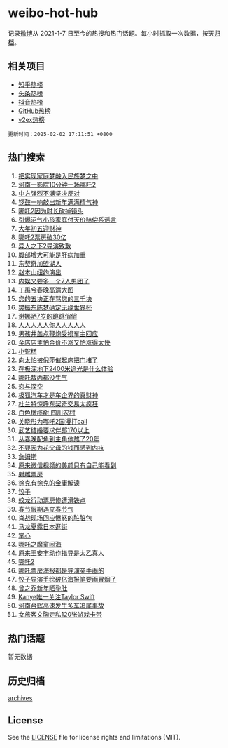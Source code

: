 # weibo-hot-hub

记录[微博](https://www.weibo.com)从 2021-1-7 日至今的热搜和热门话题。每小时抓取一次数据，按天[归档](archives)。

## 相关项目

- [知乎热榜](https://github.com/lonnyzhang423/zhihu-hot-hub)
- [头条热榜](https://github.com/lonnyzhang423/toutiao-hot-hub)
- [抖音热榜](https://github.com/lonnyzhang423/douyin-hot-hub)
- [GitHub热榜](https://github.com/lonnyzhang423/github-hot-hub)
- [v2ex热榜](https://github.com/lonnyzhang423/v2ex-hot-hub)


`更新时间：2025-02-02 17:11:51 +0800`

## 热门搜索

1. [把实现家庭梦融入民族梦之中](https://m.weibo.cn/search?containerid=100103type%3D1%26t%3D10%26q%3D%23%E6%8A%8A%E5%AE%9E%E7%8E%B0%E5%AE%B6%E5%BA%AD%E6%A2%A6%E8%9E%8D%E5%85%A5%E6%B0%91%E6%97%8F%E6%A2%A6%E4%B9%8B%E4%B8%AD%23&stream_entry_id=51&isnewpage=1&extparam=seat%3D1%26c_type%3D51%26q%3D%2523%25E6%258A%258A%25E5%25AE%259E%25E7%258E%25B0%25E5%25AE%25B6%25E5%25BA%25AD%25E6%25A2%25A6%25E8%259E%258D%25E5%2585%25A5%25E6%25B0%2591%25E6%2597%258F%25E6%25A2%25A6%25E4%25B9%258B%25E4%25B8%25AD%2523%26dgr%3D0%26pos%3D0%26cate%3D10103%26filter_type%3Drealtimehot%26stream_entry_id%3D51%26display_time%3D1738487510%26pre_seqid%3D17384875100969112191322)
1. [河南一影院10分钟一场哪吒2](https://m.weibo.cn/search?containerid=100103type%3D1%26t%3D10%26q%3D%23%E6%B2%B3%E5%8D%97%E4%B8%80%E5%BD%B1%E9%99%A210%E5%88%86%E9%92%9F%E4%B8%80%E5%9C%BA%E5%93%AA%E5%90%922%23&stream_entry_id=31&isnewpage=1&extparam=seat%3D1%26c_type%3D31%26q%3D%2523%25E6%25B2%25B3%25E5%258D%2597%25E4%25B8%2580%25E5%25BD%25B1%25E9%2599%25A210%25E5%2588%2586%25E9%2592%259F%25E4%25B8%2580%25E5%259C%25BA%25E5%2593%25AA%25E5%2590%25922%2523%26cate%3D5001%26stream_entry_id%3D31%26flag%3D2%26pos%3D0%26band_rank%3D1%26filter_type%3Drealtimehot%26lcate%3D5001%26realpos%3D1%26dgr%3D0%26display_time%3D1738487510%26pre_seqid%3D17384875100969112191322)
1. [中方强烈不满坚决反对](https://m.weibo.cn/search?containerid=100103type%3D1%26t%3D10%26q%3D%23%E4%B8%AD%E6%96%B9%E5%BC%BA%E7%83%88%E4%B8%8D%E6%BB%A1%E5%9D%9A%E5%86%B3%E5%8F%8D%E5%AF%B9%23&stream_entry_id=31&isnewpage=1&extparam=seat%3D1%26c_type%3D31%26q%3D%2523%25E4%25B8%25AD%25E6%2596%25B9%25E5%25BC%25BA%25E7%2583%2588%25E4%25B8%258D%25E6%25BB%25A1%25E5%259D%259A%25E5%2586%25B3%25E5%258F%258D%25E5%25AF%25B9%2523%26cate%3D5001%26stream_entry_id%3D31%26flag%3D2%26pos%3D1%26band_rank%3D2%26filter_type%3Drealtimehot%26lcate%3D5001%26realpos%3D2%26dgr%3D0%26display_time%3D1738487510%26pre_seqid%3D17384875100969112191322)
1. [锣鼓一响敲出新年满满精气神](https://m.weibo.cn/search?containerid=100103type%3D1%26t%3D10%26q%3D%23%E9%94%A3%E9%BC%93%E4%B8%80%E5%93%8D%E6%95%B2%E5%87%BA%E6%96%B0%E5%B9%B4%E6%BB%A1%E6%BB%A1%E7%B2%BE%E6%B0%94%E7%A5%9E%23&stream_entry_id=31&isnewpage=1&extparam=seat%3D1%26c_type%3D31%26q%3D%2523%25E9%2594%25A3%25E9%25BC%2593%25E4%25B8%2580%25E5%2593%258D%25E6%2595%25B2%25E5%2587%25BA%25E6%2596%25B0%25E5%25B9%25B4%25E6%25BB%25A1%25E6%25BB%25A1%25E7%25B2%25BE%25E6%25B0%2594%25E7%25A5%259E%2523%26cate%3D5001%26stream_entry_id%3D31%26flag%3D1%26pos%3D2%26band_rank%3D3%26filter_type%3Drealtimehot%26lcate%3D5001%26realpos%3D3%26dgr%3D0%26display_time%3D1738487510%26pre_seqid%3D17384875100969112191322)
1. [哪吒2因为时长砍掉镜头](https://m.weibo.cn/search?containerid=100103type%3D1%26t%3D10%26q%3D%23%E5%93%AA%E5%90%922%E5%9B%A0%E4%B8%BA%E6%97%B6%E9%95%BF%E7%A0%8D%E6%8E%89%E9%95%9C%E5%A4%B4%23&stream_entry_id=31&isnewpage=1&extparam=seat%3D1%26c_type%3D31%26q%3D%2523%25E5%2593%25AA%25E5%2590%25922%25E5%259B%25A0%25E4%25B8%25BA%25E6%2597%25B6%25E9%2595%25BF%25E7%25A0%258D%25E6%258E%2589%25E9%2595%259C%25E5%25A4%25B4%2523%26cate%3D5001%26stream_entry_id%3D31%26flag%3D1%26pos%3D3%26band_rank%3D4%26filter_type%3Drealtimehot%26lcate%3D5001%26realpos%3D4%26dgr%3D0%26display_time%3D1738487510%26pre_seqid%3D17384875100969112191322)
1. [引爆沼气小孩家庭付天价赔偿系谣言](https://m.weibo.cn/search?containerid=100103type%3D1%26t%3D10%26q%3D%23%E5%BC%95%E7%88%86%E6%B2%BC%E6%B0%94%E5%B0%8F%E5%AD%A9%E5%AE%B6%E5%BA%AD%E4%BB%98%E5%A4%A9%E4%BB%B7%E8%B5%94%E5%81%BF%E7%B3%BB%E8%B0%A3%E8%A8%80%23&stream_entry_id=31&isnewpage=1&extparam=seat%3D1%26c_type%3D31%26q%3D%2523%25E5%25BC%2595%25E7%2588%2586%25E6%25B2%25BC%25E6%25B0%2594%25E5%25B0%258F%25E5%25AD%25A9%25E5%25AE%25B6%25E5%25BA%25AD%25E4%25BB%2598%25E5%25A4%25A9%25E4%25BB%25B7%25E8%25B5%2594%25E5%2581%25BF%25E7%25B3%25BB%25E8%25B0%25A3%25E8%25A8%2580%2523%26cate%3D5001%26stream_entry_id%3D31%26flag%3D32772%26pos%3D4%26band_rank%3D5%26filter_type%3Drealtimehot%26lcate%3D5001%26realpos%3D5%26dgr%3D0%26display_time%3D1738487510%26pre_seqid%3D17384875100969112191322)
1. [大年初五迎财神](https://m.weibo.cn/search?containerid=100103type%3D1%26t%3D10%26q%3D%E5%A4%A7%E5%B9%B4%E5%88%9D%E4%BA%94%E8%BF%8E%E8%B4%A2%E7%A5%9E&stream_entry_id=31&isnewpage=1&extparam=seat%3D1%26c_type%3D31%26q%3D%25E5%25A4%25A7%25E5%25B9%25B4%25E5%2588%259D%25E4%25BA%2594%25E8%25BF%258E%25E8%25B4%25A2%25E7%25A5%259E%26cate%3D5001%26stream_entry_id%3D31%26flag%3D16%26pos%3D5%26band_rank%3D6%26filter_type%3Drealtimehot%26lcate%3D5001%26realpos%3D6%26dgr%3D0%26display_time%3D1738487510%26pre_seqid%3D17384875100969112191322)
1. [哪吒2票房破30亿](https://m.weibo.cn/search?containerid=100103type%3D1%26t%3D10%26q%3D%23%E5%93%AA%E5%90%922%E7%A5%A8%E6%88%BF%E7%A0%B430%E4%BA%BF%23&stream_entry_id=31&isnewpage=1&extparam=seat%3D1%26c_type%3D31%26q%3D%2523%25E5%2593%25AA%25E5%2590%25922%25E7%25A5%25A8%25E6%2588%25BF%25E7%25A0%25B430%25E4%25BA%25BF%2523%26cate%3D5001%26stream_entry_id%3D31%26flag%3D2%26pos%3D6%26band_rank%3D7%26filter_type%3Drealtimehot%26lcate%3D5001%26realpos%3D7%26dgr%3D0%26display_time%3D1738487510%26pre_seqid%3D17384875100969112191322)
1. [异人之下2导演致歉](https://m.weibo.cn/search?containerid=100103type%3D1%26t%3D10%26q%3D%23%E5%BC%82%E4%BA%BA%E4%B9%8B%E4%B8%8B2%E5%AF%BC%E6%BC%94%E8%87%B4%E6%AD%89%23&stream_entry_id=31&isnewpage=1&extparam=seat%3D1%26c_type%3D31%26q%3D%2523%25E5%25BC%2582%25E4%25BA%25BA%25E4%25B9%258B%25E4%25B8%258B2%25E5%25AF%25BC%25E6%25BC%2594%25E8%2587%25B4%25E6%25AD%2589%2523%26cate%3D5001%26stream_entry_id%3D31%26flag%3D0%26pos%3D7%26band_rank%3D8%26filter_type%3Drealtimehot%26lcate%3D5001%26realpos%3D8%26dgr%3D0%26display_time%3D1738487510%26pre_seqid%3D17384875100969112191322)
1. [腹部增大可能是肝病加重](https://m.weibo.cn/search?containerid=100103type%3D1%26t%3D10%26q%3D%23%E8%85%B9%E9%83%A8%E5%A2%9E%E5%A4%A7%E5%8F%AF%E8%83%BD%E6%98%AF%E8%82%9D%E7%97%85%E5%8A%A0%E9%87%8D%23&stream_entry_id=31&isnewpage=1&extparam=seat%3D1%26c_type%3D31%26q%3D%2523%25E8%2585%25B9%25E9%2583%25A8%25E5%25A2%259E%25E5%25A4%25A7%25E5%258F%25AF%25E8%2583%25BD%25E6%2598%25AF%25E8%2582%259D%25E7%2597%2585%25E5%258A%25A0%25E9%2587%258D%2523%26cate%3D5001%26stream_entry_id%3D31%26flag%3D0%26pos%3D8%26band_rank%3D9%26filter_type%3Drealtimehot%26lcate%3D5001%26realpos%3D9%26dgr%3D0%26display_time%3D1738487510%26pre_seqid%3D17384875100969112191322)
1. [东契奇加盟湖人](https://m.weibo.cn/search?containerid=100103type%3D1%26t%3D10%26q%3D%23%E4%B8%9C%E5%A5%91%E5%A5%87%E5%8A%A0%E7%9B%9F%E6%B9%96%E4%BA%BA%23&stream_entry_id=31&isnewpage=1&extparam=seat%3D1%26c_type%3D31%26q%3D%2523%25E4%25B8%259C%25E5%25A5%2591%25E5%25A5%2587%25E5%258A%25A0%25E7%259B%259F%25E6%25B9%2596%25E4%25BA%25BA%2523%26cate%3D5001%26stream_entry_id%3D31%26flag%3D0%26pos%3D9%26band_rank%3D10%26filter_type%3Drealtimehot%26lcate%3D5001%26realpos%3D10%26dgr%3D0%26display_time%3D1738487510%26pre_seqid%3D17384875100969112191322)
1. [赵本山纽约演出](https://m.weibo.cn/search?containerid=100103type%3D1%26t%3D10%26q%3D%23%E8%B5%B5%E6%9C%AC%E5%B1%B1%E7%BA%BD%E7%BA%A6%E6%BC%94%E5%87%BA%23&stream_entry_id=31&isnewpage=1&extparam=seat%3D1%26c_type%3D31%26q%3D%2523%25E8%25B5%25B5%25E6%259C%25AC%25E5%25B1%25B1%25E7%25BA%25BD%25E7%25BA%25A6%25E6%25BC%2594%25E5%2587%25BA%2523%26cate%3D5001%26stream_entry_id%3D31%26flag%3D2%26pos%3D10%26band_rank%3D11%26filter_type%3Drealtimehot%26lcate%3D5001%26realpos%3D11%26dgr%3D0%26display_time%3D1738487510%26pre_seqid%3D17384875100969112191322)
1. [内娱又要多一个7人男团了](https://m.weibo.cn/search?containerid=100103type%3D1%26t%3D10%26q%3D%E5%86%85%E5%A8%B1%E5%8F%88%E8%A6%81%E5%A4%9A%E4%B8%80%E4%B8%AA7%E4%BA%BA%E7%94%B7%E5%9B%A2%E4%BA%86&stream_entry_id=31&isnewpage=1&extparam=seat%3D1%26c_type%3D31%26q%3D%25E5%2586%2585%25E5%25A8%25B1%25E5%258F%2588%25E8%25A6%2581%25E5%25A4%259A%25E4%25B8%2580%25E4%25B8%25AA7%25E4%25BA%25BA%25E7%2594%25B7%25E5%259B%25A2%25E4%25BA%2586%26cate%3D5001%26stream_entry_id%3D31%26flag%3D1%26pos%3D11%26band_rank%3D12%26filter_type%3Drealtimehot%26lcate%3D5001%26realpos%3D12%26dgr%3D0%26display_time%3D1738487510%26pre_seqid%3D17384875100969112191322)
1. [丁禹兮春晚高清大图](https://m.weibo.cn/search?containerid=100103type%3D1%26t%3D10%26q%3D%23%E4%B8%81%E7%A6%B9%E5%85%AE%E6%98%A5%E6%99%9A%E9%AB%98%E6%B8%85%E5%A4%A7%E5%9B%BE%23&stream_entry_id=31&isnewpage=1&extparam=seat%3D1%26c_type%3D31%26q%3D%2523%25E4%25B8%2581%25E7%25A6%25B9%25E5%2585%25AE%25E6%2598%25A5%25E6%2599%259A%25E9%25AB%2598%25E6%25B8%2585%25E5%25A4%25A7%25E5%259B%25BE%2523%26cate%3D5001%26stream_entry_id%3D31%26flag%3D1%26pos%3D12%26band_rank%3D13%26filter_type%3Drealtimehot%26lcate%3D5001%26realpos%3D13%26dgr%3D0%26display_time%3D1738487510%26pre_seqid%3D17384875100969112191322)
1. [您的五块正在骂您的三千块](https://m.weibo.cn/search?containerid=100103type%3D1%26t%3D10%26q%3D%23%E6%82%A8%E7%9A%84%E4%BA%94%E5%9D%97%E6%AD%A3%E5%9C%A8%E9%AA%82%E6%82%A8%E7%9A%84%E4%B8%89%E5%8D%83%E5%9D%97%23&stream_entry_id=31&isnewpage=1&extparam=seat%3D1%26c_type%3D31%26q%3D%2523%25E6%2582%25A8%25E7%259A%2584%25E4%25BA%2594%25E5%259D%2597%25E6%25AD%25A3%25E5%259C%25A8%25E9%25AA%2582%25E6%2582%25A8%25E7%259A%2584%25E4%25B8%2589%25E5%258D%2583%25E5%259D%2597%2523%26cate%3D5001%26stream_entry_id%3D31%26flag%3D2%26pos%3D13%26band_rank%3D14%26filter_type%3Drealtimehot%26lcate%3D5001%26realpos%3D14%26dgr%3D0%26display_time%3D1738487510%26pre_seqid%3D17384875100969112191322)
1. [樊振东陈梦确定无缘世界杯](https://m.weibo.cn/search?containerid=100103type%3D1%26t%3D10%26q%3D%23%E6%A8%8A%E6%8C%AF%E4%B8%9C%E9%99%88%E6%A2%A6%E7%A1%AE%E5%AE%9A%E6%97%A0%E7%BC%98%E4%B8%96%E7%95%8C%E6%9D%AF%23&stream_entry_id=31&isnewpage=1&extparam=seat%3D1%26c_type%3D31%26q%3D%2523%25E6%25A8%258A%25E6%258C%25AF%25E4%25B8%259C%25E9%2599%2588%25E6%25A2%25A6%25E7%25A1%25AE%25E5%25AE%259A%25E6%2597%25A0%25E7%25BC%2598%25E4%25B8%2596%25E7%2595%258C%25E6%259D%25AF%2523%26cate%3D5001%26stream_entry_id%3D31%26flag%3D0%26pos%3D14%26band_rank%3D15%26filter_type%3Drealtimehot%26lcate%3D5001%26realpos%3D15%26dgr%3D0%26display_time%3D1738487510%26pre_seqid%3D17384875100969112191322)
1. [谢娜晒7岁的跳跳俏俏](https://m.weibo.cn/search?containerid=100103type%3D1%26t%3D10%26q%3D%23%E8%B0%A2%E5%A8%9C%E6%99%927%E5%B2%81%E7%9A%84%E8%B7%B3%E8%B7%B3%E4%BF%8F%E4%BF%8F%23&stream_entry_id=31&isnewpage=1&extparam=seat%3D1%26c_type%3D31%26q%3D%2523%25E8%25B0%25A2%25E5%25A8%259C%25E6%2599%25927%25E5%25B2%2581%25E7%259A%2584%25E8%25B7%25B3%25E8%25B7%25B3%25E4%25BF%258F%25E4%25BF%258F%2523%26cate%3D5001%26stream_entry_id%3D31%26flag%3D2%26pos%3D15%26band_rank%3D16%26filter_type%3Drealtimehot%26lcate%3D5001%26realpos%3D16%26dgr%3D0%26display_time%3D1738487510%26pre_seqid%3D17384875100969112191322)
1. [人人人人人你人人人人人](https://m.weibo.cn/search?containerid=100103type%3D1%26t%3D10%26q%3D%23%E4%BA%BA%E4%BA%BA%E4%BA%BA%E4%BA%BA%E4%BA%BA%E4%BD%A0%E4%BA%BA%E4%BA%BA%E4%BA%BA%E4%BA%BA%E4%BA%BA%23&stream_entry_id=31&isnewpage=1&extparam=seat%3D1%26c_type%3D31%26q%3D%2523%25E4%25BA%25BA%25E4%25BA%25BA%25E4%25BA%25BA%25E4%25BA%25BA%25E4%25BA%25BA%25E4%25BD%25A0%25E4%25BA%25BA%25E4%25BA%25BA%25E4%25BA%25BA%25E4%25BA%25BA%25E4%25BA%25BA%2523%26cate%3D5001%26stream_entry_id%3D31%26flag%3D1%26pos%3D16%26band_rank%3D17%26filter_type%3Drealtimehot%26lcate%3D5001%26realpos%3D17%26dgr%3D0%26display_time%3D1738487510%26pre_seqid%3D17384875100969112191322)
1. [男孩井盖点鞭炮受损车主回应](https://m.weibo.cn/search?containerid=100103type%3D1%26t%3D10%26q%3D%23%E7%94%B7%E5%AD%A9%E4%BA%95%E7%9B%96%E7%82%B9%E9%9E%AD%E7%82%AE%E5%8F%97%E6%8D%9F%E8%BD%A6%E4%B8%BB%E5%9B%9E%E5%BA%94%23&stream_entry_id=31&isnewpage=1&extparam=seat%3D1%26c_type%3D31%26q%3D%2523%25E7%2594%25B7%25E5%25AD%25A9%25E4%25BA%2595%25E7%259B%2596%25E7%2582%25B9%25E9%259E%25AD%25E7%2582%25AE%25E5%258F%2597%25E6%258D%259F%25E8%25BD%25A6%25E4%25B8%25BB%25E5%259B%259E%25E5%25BA%2594%2523%26cate%3D5001%26stream_entry_id%3D31%26flag%3D0%26pos%3D17%26band_rank%3D18%26filter_type%3Drealtimehot%26lcate%3D5001%26realpos%3D18%26dgr%3D0%26display_time%3D1738487510%26pre_seqid%3D17384875100969112191322)
1. [金店店主怕金价不涨又怕涨得太快](https://m.weibo.cn/search?containerid=100103type%3D1%26t%3D10%26q%3D%23%E9%87%91%E5%BA%97%E5%BA%97%E4%B8%BB%E6%80%95%E9%87%91%E4%BB%B7%E4%B8%8D%E6%B6%A8%E5%8F%88%E6%80%95%E6%B6%A8%E5%BE%97%E5%A4%AA%E5%BF%AB%23&stream_entry_id=31&isnewpage=1&extparam=seat%3D1%26c_type%3D31%26q%3D%2523%25E9%2587%2591%25E5%25BA%2597%25E5%25BA%2597%25E4%25B8%25BB%25E6%2580%2595%25E9%2587%2591%25E4%25BB%25B7%25E4%25B8%258D%25E6%25B6%25A8%25E5%258F%2588%25E6%2580%2595%25E6%25B6%25A8%25E5%25BE%2597%25E5%25A4%25AA%25E5%25BF%25AB%2523%26cate%3D5001%26stream_entry_id%3D31%26flag%3D1%26pos%3D18%26band_rank%3D19%26filter_type%3Drealtimehot%26lcate%3D5001%26realpos%3D19%26dgr%3D0%26display_time%3D1738487510%26pre_seqid%3D17384875100969112191322)
1. [小蛇糕](https://m.weibo.cn/search?containerid=100103type%3D1%26t%3D10%26q%3D%E5%B0%8F%E8%9B%87%E7%B3%95&stream_entry_id=31&isnewpage=1&extparam=seat%3D1%26c_type%3D31%26q%3D%25E5%25B0%258F%25E8%259B%2587%25E7%25B3%2595%26cate%3D5001%26stream_entry_id%3D31%26flag%3D0%26pos%3D19%26band_rank%3D20%26filter_type%3Drealtimehot%26lcate%3D5001%26realpos%3D20%26dgr%3D0%26display_time%3D1738487510%26pre_seqid%3D17384875100969112191322)
1. [向太怕被倪萍催起床把门堵了](https://m.weibo.cn/search?containerid=100103type%3D1%26t%3D10%26q%3D%E5%90%91%E5%A4%AA%E6%80%95%E8%A2%AB%E5%80%AA%E8%90%8D%E5%82%AC%E8%B5%B7%E5%BA%8A%E6%8A%8A%E9%97%A8%E5%A0%B5%E4%BA%86&stream_entry_id=31&isnewpage=1&extparam=seat%3D1%26c_type%3D31%26q%3D%25E5%2590%2591%25E5%25A4%25AA%25E6%2580%2595%25E8%25A2%25AB%25E5%2580%25AA%25E8%2590%258D%25E5%2582%25AC%25E8%25B5%25B7%25E5%25BA%258A%25E6%258A%258A%25E9%2597%25A8%25E5%25A0%25B5%25E4%25BA%2586%26cate%3D5001%26stream_entry_id%3D31%26flag%3D1%26pos%3D20%26band_rank%3D21%26filter_type%3Drealtimehot%26lcate%3D5001%26realpos%3D21%26dgr%3D0%26display_time%3D1738487510%26pre_seqid%3D17384875100969112191322)
1. [在极深地下2400米追光是什么体验](https://m.weibo.cn/search?containerid=100103type%3D1%26t%3D10%26q%3D%23%E5%9C%A8%E6%9E%81%E6%B7%B1%E5%9C%B0%E4%B8%8B2400%E7%B1%B3%E8%BF%BD%E5%85%89%E6%98%AF%E4%BB%80%E4%B9%88%E4%BD%93%E9%AA%8C%23&stream_entry_id=31&isnewpage=1&extparam=seat%3D1%26c_type%3D31%26q%3D%2523%25E5%259C%25A8%25E6%259E%2581%25E6%25B7%25B1%25E5%259C%25B0%25E4%25B8%258B2400%25E7%25B1%25B3%25E8%25BF%25BD%25E5%2585%2589%25E6%2598%25AF%25E4%25BB%2580%25E4%25B9%2588%25E4%25BD%2593%25E9%25AA%258C%2523%26cate%3D5001%26stream_entry_id%3D31%26flag%3D1%26pos%3D21%26band_rank%3D22%26filter_type%3Drealtimehot%26lcate%3D5001%26realpos%3D22%26dgr%3D0%26display_time%3D1738487510%26pre_seqid%3D17384875100969112191322)
1. [哪吒敖丙都没生气](https://m.weibo.cn/search?containerid=100103type%3D1%26t%3D10%26q%3D%23%E5%93%AA%E5%90%92%E6%95%96%E4%B8%99%E9%83%BD%E6%B2%A1%E7%94%9F%E6%B0%94%23&stream_entry_id=31&isnewpage=1&extparam=seat%3D1%26c_type%3D31%26q%3D%2523%25E5%2593%25AA%25E5%2590%2592%25E6%2595%2596%25E4%25B8%2599%25E9%2583%25BD%25E6%25B2%25A1%25E7%2594%259F%25E6%25B0%2594%2523%26cate%3D5001%26stream_entry_id%3D31%26flag%3D1%26pos%3D22%26band_rank%3D23%26filter_type%3Drealtimehot%26lcate%3D5001%26realpos%3D23%26dgr%3D0%26display_time%3D1738487510%26pre_seqid%3D17384875100969112191322)
1. [恋与深空](https://m.weibo.cn/search?containerid=100103type%3D1%26t%3D10%26q%3D%E6%81%8B%E4%B8%8E%E6%B7%B1%E7%A9%BA&stream_entry_id=31&isnewpage=1&extparam=seat%3D1%26c_type%3D31%26q%3D%25E6%2581%258B%25E4%25B8%258E%25E6%25B7%25B1%25E7%25A9%25BA%26cate%3D5001%26stream_entry_id%3D31%26flag%3D1%26pos%3D23%26band_rank%3D24%26filter_type%3Drealtimehot%26lcate%3D5001%26realpos%3D24%26dgr%3D0%26display_time%3D1738487510%26pre_seqid%3D17384875100969112191322)
1. [极狐汽车才是车企界的真财神](https://m.weibo.cn/search?containerid=100103type%3D1%26t%3D10%26q%3D%23%E6%9E%81%E7%8B%90%E6%B1%BD%E8%BD%A6%E6%89%8D%E6%98%AF%E8%BD%A6%E4%BC%81%E7%95%8C%E7%9A%84%E7%9C%9F%E8%B4%A2%E7%A5%9E%23&stream_entry_id=31&isnewpage=1&extparam=seat%3D1%26c_type%3D31%26q%3D%2523%25E6%259E%2581%25E7%258B%2590%25E6%25B1%25BD%25E8%25BD%25A6%25E6%2589%258D%25E6%2598%25AF%25E8%25BD%25A6%25E4%25BC%2581%25E7%2595%258C%25E7%259A%2584%25E7%259C%259F%25E8%25B4%25A2%25E7%25A5%259E%2523%26cate%3D5001%26adid%3D275280%26stream_entry_id%3D31%26flag%3D1%26pos%3D24%26band_rank%3D25%26realpos%3D25%26lcate%3D5001%26filter_type%3Drealtimehot%26dgr%3D0%26display_time%3D1738487510%26pre_seqid%3D17384875100969112191322)
1. [杜兰特惊呼东契奇交易太疯狂](https://m.weibo.cn/search?containerid=100103type%3D1%26t%3D10%26q%3D%23%E6%9D%9C%E5%85%B0%E7%89%B9%E6%83%8A%E5%91%BC%E4%B8%9C%E5%A5%91%E5%A5%87%E4%BA%A4%E6%98%93%E5%A4%AA%E7%96%AF%E7%8B%82%23&stream_entry_id=31&isnewpage=1&extparam=seat%3D1%26c_type%3D31%26q%3D%2523%25E6%259D%259C%25E5%2585%25B0%25E7%2589%25B9%25E6%2583%258A%25E5%2591%25BC%25E4%25B8%259C%25E5%25A5%2591%25E5%25A5%2587%25E4%25BA%25A4%25E6%2598%2593%25E5%25A4%25AA%25E7%2596%25AF%25E7%258B%2582%2523%26cate%3D5001%26stream_entry_id%3D31%26flag%3D1%26pos%3D25%26band_rank%3D26%26filter_type%3Drealtimehot%26lcate%3D5001%26realpos%3D26%26dgr%3D0%26display_time%3D1738487510%26pre_seqid%3D17384875100969112191322)
1. [白色橄榄树 四川农村](https://m.weibo.cn/search?containerid=100103type%3D1%26t%3D10%26q%3D%E7%99%BD%E8%89%B2%E6%A9%84%E6%A6%84%E6%A0%91+%E5%9B%9B%E5%B7%9D%E5%86%9C%E6%9D%91&stream_entry_id=31&isnewpage=1&extparam=seat%3D1%26c_type%3D31%26q%3D%25E7%2599%25BD%25E8%2589%25B2%25E6%25A9%2584%25E6%25A6%2584%25E6%25A0%2591%2520%25E5%259B%259B%25E5%25B7%259D%25E5%2586%259C%25E6%259D%2591%26cate%3D5001%26stream_entry_id%3D31%26flag%3D0%26pos%3D26%26band_rank%3D27%26filter_type%3Drealtimehot%26lcate%3D5001%26realpos%3D27%26dgr%3D0%26display_time%3D1738487510%26pre_seqid%3D17384875100969112191322)
1. [关晓彤为哪吒2国漫打call](https://m.weibo.cn/search?containerid=100103type%3D1%26t%3D10%26q%3D%E5%85%B3%E6%99%93%E5%BD%A4%E4%B8%BA%E5%93%AA%E5%90%922%E5%9B%BD%E6%BC%AB%E6%89%93call&stream_entry_id=31&isnewpage=1&extparam=seat%3D1%26c_type%3D31%26q%3D%25E5%2585%25B3%25E6%2599%2593%25E5%25BD%25A4%25E4%25B8%25BA%25E5%2593%25AA%25E5%2590%25922%25E5%259B%25BD%25E6%25BC%25AB%25E6%2589%2593call%26cate%3D5001%26stream_entry_id%3D31%26flag%3D1%26pos%3D27%26band_rank%3D28%26filter_type%3Drealtimehot%26lcate%3D5001%26realpos%3D28%26dgr%3D0%26display_time%3D1738487510%26pre_seqid%3D17384875100969112191322)
1. [武艺结婚要求伴郎170以上](https://m.weibo.cn/search?containerid=100103type%3D1%26t%3D10%26q%3D%E6%AD%A6%E8%89%BA%E7%BB%93%E5%A9%9A%E8%A6%81%E6%B1%82%E4%BC%B4%E9%83%8E170%E4%BB%A5%E4%B8%8A&stream_entry_id=31&isnewpage=1&extparam=seat%3D1%26c_type%3D31%26q%3D%25E6%25AD%25A6%25E8%2589%25BA%25E7%25BB%2593%25E5%25A9%259A%25E8%25A6%2581%25E6%25B1%2582%25E4%25BC%25B4%25E9%2583%258E170%25E4%25BB%25A5%25E4%25B8%258A%26cate%3D5001%26stream_entry_id%3D31%26flag%3D0%26pos%3D28%26band_rank%3D29%26filter_type%3Drealtimehot%26lcate%3D5001%26realpos%3D29%26dgr%3D0%26display_time%3D1738487510%26pre_seqid%3D17384875100969112191322)
1. [从春晚配角到主角他熬了20年](https://m.weibo.cn/search?containerid=100103type%3D1%26t%3D10%26q%3D%E4%BB%8E%E6%98%A5%E6%99%9A%E9%85%8D%E8%A7%92%E5%88%B0%E4%B8%BB%E8%A7%92%E4%BB%96%E7%86%AC%E4%BA%8620%E5%B9%B4&stream_entry_id=31&isnewpage=1&extparam=seat%3D1%26c_type%3D31%26q%3D%25E4%25BB%258E%25E6%2598%25A5%25E6%2599%259A%25E9%2585%258D%25E8%25A7%2592%25E5%2588%25B0%25E4%25B8%25BB%25E8%25A7%2592%25E4%25BB%2596%25E7%2586%25AC%25E4%25BA%258620%25E5%25B9%25B4%26cate%3D5001%26stream_entry_id%3D31%26flag%3D0%26pos%3D29%26band_rank%3D30%26filter_type%3Drealtimehot%26lcate%3D5001%26realpos%3D30%26dgr%3D0%26display_time%3D1738487510%26pre_seqid%3D17384875100969112191322)
1. [不要因为花父母的钱而感到内疚](https://m.weibo.cn/search?containerid=100103type%3D1%26t%3D10%26q%3D%E4%B8%8D%E8%A6%81%E5%9B%A0%E4%B8%BA%E8%8A%B1%E7%88%B6%E6%AF%8D%E7%9A%84%E9%92%B1%E8%80%8C%E6%84%9F%E5%88%B0%E5%86%85%E7%96%9A&stream_entry_id=31&isnewpage=1&extparam=seat%3D1%26c_type%3D31%26q%3D%25E4%25B8%258D%25E8%25A6%2581%25E5%259B%25A0%25E4%25B8%25BA%25E8%258A%25B1%25E7%2588%25B6%25E6%25AF%258D%25E7%259A%2584%25E9%2592%25B1%25E8%2580%258C%25E6%2584%259F%25E5%2588%25B0%25E5%2586%2585%25E7%2596%259A%26cate%3D5001%26stream_entry_id%3D31%26flag%3D1%26pos%3D30%26band_rank%3D31%26filter_type%3Drealtimehot%26lcate%3D5001%26realpos%3D31%26dgr%3D0%26display_time%3D1738487510%26pre_seqid%3D17384875100969112191322)
1. [詹姆斯](https://m.weibo.cn/search?containerid=100103type%3D1%26t%3D10%26q%3D%E8%A9%B9%E5%A7%86%E6%96%AF&stream_entry_id=31&isnewpage=1&extparam=seat%3D1%26c_type%3D31%26q%3D%25E8%25A9%25B9%25E5%25A7%2586%25E6%2596%25AF%26cate%3D5001%26stream_entry_id%3D31%26flag%3D0%26pos%3D31%26band_rank%3D32%26filter_type%3Drealtimehot%26lcate%3D5001%26realpos%3D32%26dgr%3D0%26display_time%3D1738487510%26pre_seqid%3D17384875100969112191322)
1. [原来微信视频的美颜只有自己能看到](https://m.weibo.cn/search?containerid=100103type%3D1%26t%3D10%26q%3D%23%E5%8E%9F%E6%9D%A5%E5%BE%AE%E4%BF%A1%E8%A7%86%E9%A2%91%E7%9A%84%E7%BE%8E%E9%A2%9C%E5%8F%AA%E6%9C%89%E8%87%AA%E5%B7%B1%E8%83%BD%E7%9C%8B%E5%88%B0%23&stream_entry_id=31&isnewpage=1&extparam=seat%3D1%26c_type%3D31%26q%3D%2523%25E5%258E%259F%25E6%259D%25A5%25E5%25BE%25AE%25E4%25BF%25A1%25E8%25A7%2586%25E9%25A2%2591%25E7%259A%2584%25E7%25BE%258E%25E9%25A2%259C%25E5%258F%25AA%25E6%259C%2589%25E8%2587%25AA%25E5%25B7%25B1%25E8%2583%25BD%25E7%259C%258B%25E5%2588%25B0%2523%26cate%3D5001%26stream_entry_id%3D31%26flag%3D0%26pos%3D32%26band_rank%3D33%26filter_type%3Drealtimehot%26lcate%3D5001%26realpos%3D33%26dgr%3D0%26display_time%3D1738487510%26pre_seqid%3D17384875100969112191322)
1. [射雕票房](https://m.weibo.cn/search?containerid=100103type%3D1%26t%3D10%26q%3D%23%E5%B0%84%E9%9B%95%E7%A5%A8%E6%88%BF%23&stream_entry_id=31&isnewpage=1&extparam=seat%3D1%26c_type%3D31%26q%3D%2523%25E5%25B0%2584%25E9%259B%2595%25E7%25A5%25A8%25E6%2588%25BF%2523%26cate%3D5001%26stream_entry_id%3D31%26flag%3D0%26pos%3D33%26band_rank%3D34%26filter_type%3Drealtimehot%26lcate%3D5001%26realpos%3D34%26dgr%3D0%26display_time%3D1738487510%26pre_seqid%3D17384875100969112191322)
1. [徐克有徐克的金庸解读](https://m.weibo.cn/search?containerid=100103type%3D1%26t%3D10%26q%3D%23%E5%BE%90%E5%85%8B%E6%9C%89%E5%BE%90%E5%85%8B%E7%9A%84%E9%87%91%E5%BA%B8%E8%A7%A3%E8%AF%BB%23&stream_entry_id=31&isnewpage=1&extparam=seat%3D1%26c_type%3D31%26q%3D%2523%25E5%25BE%2590%25E5%2585%258B%25E6%259C%2589%25E5%25BE%2590%25E5%2585%258B%25E7%259A%2584%25E9%2587%2591%25E5%25BA%25B8%25E8%25A7%25A3%25E8%25AF%25BB%2523%26cate%3D5001%26stream_entry_id%3D31%26flag%3D1%26pos%3D34%26band_rank%3D35%26filter_type%3Drealtimehot%26lcate%3D5001%26realpos%3D35%26dgr%3D0%26display_time%3D1738487510%26pre_seqid%3D17384875100969112191322)
1. [饺子](https://m.weibo.cn/search?containerid=100103type%3D1%26t%3D10%26q%3D%E9%A5%BA%E5%AD%90&stream_entry_id=31&isnewpage=1&extparam=seat%3D1%26c_type%3D31%26q%3D%25E9%25A5%25BA%25E5%25AD%2590%26cate%3D5001%26stream_entry_id%3D31%26flag%3D1%26pos%3D35%26band_rank%3D36%26filter_type%3Drealtimehot%26lcate%3D5001%26realpos%3D36%26dgr%3D0%26display_time%3D1738487510%26pre_seqid%3D17384875100969112191322)
1. [蛟龙行动票房惨遭滑铁卢](https://m.weibo.cn/search?containerid=100103type%3D1%26t%3D10%26q%3D%23%E8%9B%9F%E9%BE%99%E8%A1%8C%E5%8A%A8%E7%A5%A8%E6%88%BF%E6%83%A8%E9%81%AD%E6%BB%91%E9%93%81%E5%8D%A2%23&stream_entry_id=31&isnewpage=1&extparam=seat%3D1%26c_type%3D31%26q%3D%2523%25E8%259B%259F%25E9%25BE%2599%25E8%25A1%258C%25E5%258A%25A8%25E7%25A5%25A8%25E6%2588%25BF%25E6%2583%25A8%25E9%2581%25AD%25E6%25BB%2591%25E9%2593%2581%25E5%258D%25A2%2523%26cate%3D5001%26stream_entry_id%3D31%26flag%3D1%26pos%3D36%26band_rank%3D37%26filter_type%3Drealtimehot%26lcate%3D5001%26realpos%3D37%26dgr%3D0%26display_time%3D1738487510%26pre_seqid%3D17384875100969112191322)
1. [春节假期遇立春节气](https://m.weibo.cn/search?containerid=100103type%3D1%26t%3D10%26q%3D%23%E6%98%A5%E8%8A%82%E5%81%87%E6%9C%9F%E9%81%87%E7%AB%8B%E6%98%A5%E8%8A%82%E6%B0%94%23&stream_entry_id=31&isnewpage=1&extparam=seat%3D1%26c_type%3D31%26q%3D%2523%25E6%2598%25A5%25E8%258A%2582%25E5%2581%2587%25E6%259C%259F%25E9%2581%2587%25E7%25AB%258B%25E6%2598%25A5%25E8%258A%2582%25E6%25B0%2594%2523%26cate%3D5001%26stream_entry_id%3D31%26flag%3D1%26pos%3D37%26band_rank%3D38%26filter_type%3Drealtimehot%26lcate%3D5001%26realpos%3D38%26dgr%3D0%26display_time%3D1738487510%26pre_seqid%3D17384875100969112191322)
1. [肖战现场回应愤怒的脏脏包](https://m.weibo.cn/search?containerid=100103type%3D1%26t%3D10%26q%3D%23%E8%82%96%E6%88%98%E7%8E%B0%E5%9C%BA%E5%9B%9E%E5%BA%94%E6%84%A4%E6%80%92%E7%9A%84%E8%84%8F%E8%84%8F%E5%8C%85%23&stream_entry_id=31&isnewpage=1&extparam=seat%3D1%26c_type%3D31%26q%3D%2523%25E8%2582%2596%25E6%2588%2598%25E7%258E%25B0%25E5%259C%25BA%25E5%259B%259E%25E5%25BA%2594%25E6%2584%25A4%25E6%2580%2592%25E7%259A%2584%25E8%2584%258F%25E8%2584%258F%25E5%258C%2585%2523%26cate%3D5001%26stream_entry_id%3D31%26flag%3D1%26pos%3D38%26band_rank%3D39%26filter_type%3Drealtimehot%26lcate%3D5001%26realpos%3D39%26dgr%3D0%26display_time%3D1738487510%26pre_seqid%3D17384875100969112191322)
1. [马龙夏露日本逛街](https://m.weibo.cn/search?containerid=100103type%3D1%26t%3D10%26q%3D%23%E9%A9%AC%E9%BE%99%E5%A4%8F%E9%9C%B2%E6%97%A5%E6%9C%AC%E9%80%9B%E8%A1%97%23&stream_entry_id=31&isnewpage=1&extparam=seat%3D1%26c_type%3D31%26q%3D%2523%25E9%25A9%25AC%25E9%25BE%2599%25E5%25A4%258F%25E9%259C%25B2%25E6%2597%25A5%25E6%259C%25AC%25E9%2580%259B%25E8%25A1%2597%2523%26cate%3D5001%26stream_entry_id%3D31%26flag%3D1%26pos%3D39%26band_rank%3D40%26filter_type%3Drealtimehot%26lcate%3D5001%26realpos%3D40%26dgr%3D0%26display_time%3D1738487510%26pre_seqid%3D17384875100969112191322)
1. [掌心](https://m.weibo.cn/search?containerid=100103type%3D1%26t%3D10%26q%3D%E6%8E%8C%E5%BF%83&stream_entry_id=31&isnewpage=1&extparam=seat%3D1%26c_type%3D31%26q%3D%25E6%258E%258C%25E5%25BF%2583%26cate%3D5001%26stream_entry_id%3D31%26flag%3D1%26pos%3D40%26band_rank%3D41%26filter_type%3Drealtimehot%26lcate%3D5001%26realpos%3D41%26dgr%3D0%26display_time%3D1738487510%26pre_seqid%3D17384875100969112191322)
1. [哪吒之魔童闹海](https://m.weibo.cn/search?containerid=100103type%3D1%26t%3D10%26q%3D%E5%93%AA%E5%90%92%E4%B9%8B%E9%AD%94%E7%AB%A5%E9%97%B9%E6%B5%B7&stream_entry_id=31&isnewpage=1&extparam=seat%3D1%26c_type%3D31%26q%3D%25E5%2593%25AA%25E5%2590%2592%25E4%25B9%258B%25E9%25AD%2594%25E7%25AB%25A5%25E9%2597%25B9%25E6%25B5%25B7%26cate%3D5001%26stream_entry_id%3D31%26flag%3D0%26pos%3D41%26band_rank%3D42%26filter_type%3Drealtimehot%26lcate%3D5001%26realpos%3D42%26dgr%3D0%26display_time%3D1738487510%26pre_seqid%3D17384875100969112191322)
1. [原来王安宇动作指导是太乙真人](https://m.weibo.cn/search?containerid=100103type%3D1%26t%3D10%26q%3D%E5%8E%9F%E6%9D%A5%E7%8E%8B%E5%AE%89%E5%AE%87%E5%8A%A8%E4%BD%9C%E6%8C%87%E5%AF%BC%E6%98%AF%E5%A4%AA%E4%B9%99%E7%9C%9F%E4%BA%BA&stream_entry_id=31&isnewpage=1&extparam=seat%3D1%26c_type%3D31%26q%3D%25E5%258E%259F%25E6%259D%25A5%25E7%258E%258B%25E5%25AE%2589%25E5%25AE%2587%25E5%258A%25A8%25E4%25BD%259C%25E6%258C%2587%25E5%25AF%25BC%25E6%2598%25AF%25E5%25A4%25AA%25E4%25B9%2599%25E7%259C%259F%25E4%25BA%25BA%26cate%3D5001%26stream_entry_id%3D31%26flag%3D1%26pos%3D42%26band_rank%3D43%26filter_type%3Drealtimehot%26lcate%3D5001%26realpos%3D43%26dgr%3D0%26display_time%3D1738487510%26pre_seqid%3D17384875100969112191322)
1. [哪吒2](https://m.weibo.cn/search?containerid=100103type%3D1%26t%3D10%26q%3D%E5%93%AA%E5%90%922&stream_entry_id=31&isnewpage=1&extparam=seat%3D1%26c_type%3D31%26q%3D%25E5%2593%25AA%25E5%2590%25922%26cate%3D5001%26stream_entry_id%3D31%26flag%3D0%26pos%3D43%26band_rank%3D44%26filter_type%3Drealtimehot%26lcate%3D5001%26realpos%3D44%26dgr%3D0%26display_time%3D1738487510%26pre_seqid%3D17384875100969112191322)
1. [哪吒票房海报都是导演亲手画的](https://m.weibo.cn/search?containerid=100103type%3D1%26t%3D10%26q%3D%23%E5%93%AA%E5%90%92%E7%A5%A8%E6%88%BF%E6%B5%B7%E6%8A%A5%E9%83%BD%E6%98%AF%E5%AF%BC%E6%BC%94%E4%BA%B2%E6%89%8B%E7%94%BB%E7%9A%84%23&stream_entry_id=31&isnewpage=1&extparam=seat%3D1%26c_type%3D31%26q%3D%2523%25E5%2593%25AA%25E5%2590%2592%25E7%25A5%25A8%25E6%2588%25BF%25E6%25B5%25B7%25E6%258A%25A5%25E9%2583%25BD%25E6%2598%25AF%25E5%25AF%25BC%25E6%25BC%2594%25E4%25BA%25B2%25E6%2589%258B%25E7%2594%25BB%25E7%259A%2584%2523%26cate%3D5001%26stream_entry_id%3D31%26flag%3D1%26pos%3D44%26band_rank%3D45%26filter_type%3Drealtimehot%26lcate%3D5001%26realpos%3D45%26dgr%3D0%26display_time%3D1738487510%26pre_seqid%3D17384875100969112191322)
1. [饺子导演手绘破亿海报笔要画冒烟了](https://m.weibo.cn/search?containerid=100103type%3D1%26t%3D10%26q%3D%23%E9%A5%BA%E5%AD%90%E5%AF%BC%E6%BC%94%E6%89%8B%E7%BB%98%E7%A0%B4%E4%BA%BF%E6%B5%B7%E6%8A%A5%E7%AC%94%E8%A6%81%E7%94%BB%E5%86%92%E7%83%9F%E4%BA%86%23&stream_entry_id=31&isnewpage=1&extparam=seat%3D1%26c_type%3D31%26q%3D%2523%25E9%25A5%25BA%25E5%25AD%2590%25E5%25AF%25BC%25E6%25BC%2594%25E6%2589%258B%25E7%25BB%2598%25E7%25A0%25B4%25E4%25BA%25BF%25E6%25B5%25B7%25E6%258A%25A5%25E7%25AC%2594%25E8%25A6%2581%25E7%2594%25BB%25E5%2586%2592%25E7%2583%259F%25E4%25BA%2586%2523%26cate%3D5001%26stream_entry_id%3D31%26flag%3D1%26pos%3D45%26band_rank%3D46%26filter_type%3Drealtimehot%26lcate%3D5001%26realpos%3D46%26dgr%3D0%26display_time%3D1738487510%26pre_seqid%3D17384875100969112191322)
1. [曾之乔新年晒孕肚](https://m.weibo.cn/search?containerid=100103type%3D1%26t%3D10%26q%3D%23%E6%9B%BE%E4%B9%8B%E4%B9%94%E6%96%B0%E5%B9%B4%E6%99%92%E5%AD%95%E8%82%9A%23&stream_entry_id=31&isnewpage=1&extparam=seat%3D1%26c_type%3D31%26q%3D%2523%25E6%259B%25BE%25E4%25B9%258B%25E4%25B9%2594%25E6%2596%25B0%25E5%25B9%25B4%25E6%2599%2592%25E5%25AD%2595%25E8%2582%259A%2523%26cate%3D5001%26stream_entry_id%3D31%26flag%3D0%26pos%3D46%26band_rank%3D47%26filter_type%3Drealtimehot%26lcate%3D5001%26realpos%3D47%26dgr%3D0%26display_time%3D1738487510%26pre_seqid%3D17384875100969112191322)
1. [Kanye唯一关注Taylor Swift](https://m.weibo.cn/search?containerid=100103type%3D1%26t%3D10%26q%3DKanye%E5%94%AF%E4%B8%80%E5%85%B3%E6%B3%A8Taylor+Swift&stream_entry_id=31&isnewpage=1&extparam=seat%3D1%26c_type%3D31%26q%3DKanye%25E5%2594%25AF%25E4%25B8%2580%25E5%2585%25B3%25E6%25B3%25A8Taylor%2520Swift%26cate%3D5001%26stream_entry_id%3D31%26flag%3D0%26pos%3D47%26band_rank%3D48%26filter_type%3Drealtimehot%26lcate%3D5001%26realpos%3D48%26dgr%3D0%26display_time%3D1738487510%26pre_seqid%3D17384875100969112191322)
1. [河南台辉高速发生多车追尾事故](https://m.weibo.cn/search?containerid=100103type%3D1%26t%3D10%26q%3D%23%E6%B2%B3%E5%8D%97%E5%8F%B0%E8%BE%89%E9%AB%98%E9%80%9F%E5%8F%91%E7%94%9F%E5%A4%9A%E8%BD%A6%E8%BF%BD%E5%B0%BE%E4%BA%8B%E6%95%85%23&stream_entry_id=31&isnewpage=1&extparam=seat%3D1%26c_type%3D31%26q%3D%2523%25E6%25B2%25B3%25E5%258D%2597%25E5%258F%25B0%25E8%25BE%2589%25E9%25AB%2598%25E9%2580%259F%25E5%258F%2591%25E7%2594%259F%25E5%25A4%259A%25E8%25BD%25A6%25E8%25BF%25BD%25E5%25B0%25BE%25E4%25BA%258B%25E6%2595%2585%2523%26cate%3D5001%26stream_entry_id%3D31%26flag%3D1%26pos%3D48%26band_rank%3D49%26filter_type%3Drealtimehot%26lcate%3D5001%26realpos%3D49%26dgr%3D0%26display_time%3D1738487510%26pre_seqid%3D17384875100969112191322)
1. [女旅客文胸走私120张游戏卡带](https://m.weibo.cn/search?containerid=100103type%3D1%26t%3D10%26q%3D%23%E5%A5%B3%E6%97%85%E5%AE%A2%E6%96%87%E8%83%B8%E8%B5%B0%E7%A7%81120%E5%BC%A0%E6%B8%B8%E6%88%8F%E5%8D%A1%E5%B8%A6%23&stream_entry_id=31&isnewpage=1&extparam=seat%3D1%26c_type%3D31%26q%3D%2523%25E5%25A5%25B3%25E6%2597%2585%25E5%25AE%25A2%25E6%2596%2587%25E8%2583%25B8%25E8%25B5%25B0%25E7%25A7%2581120%25E5%25BC%25A0%25E6%25B8%25B8%25E6%2588%258F%25E5%258D%25A1%25E5%25B8%25A6%2523%26cate%3D5001%26stream_entry_id%3D31%26flag%3D0%26pos%3D49%26band_rank%3D50%26filter_type%3Drealtimehot%26lcate%3D5001%26realpos%3D50%26dgr%3D0%26display_time%3D1738487510%26pre_seqid%3D17384875100969112191322)

## 热门话题

暂无数据

## 历史归档

[archives](archives)

## License

See the [LICENSE](LICENSE) file for license rights and limitations (MIT).
